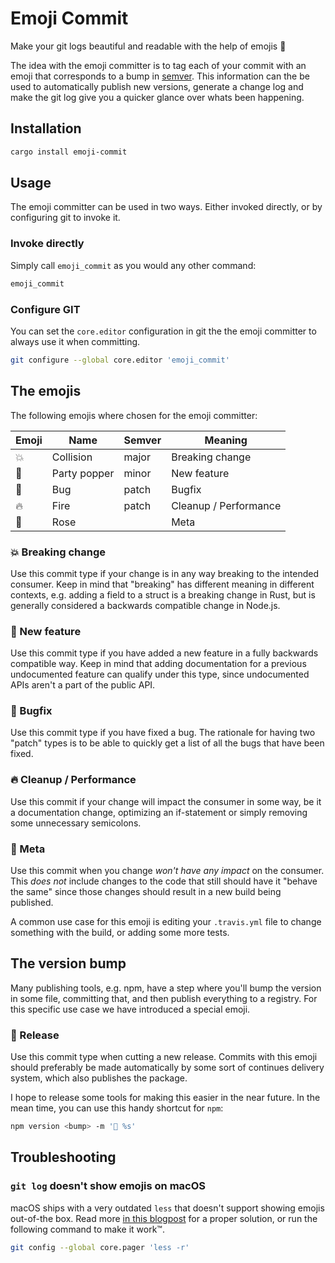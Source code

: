 # Emoji Commit

Make your git logs beautiful and readable with the help of emojis 🎉

The idea with the emoji committer is to tag each of your commit with an emoji that corresponds to a bump in [semver][1]. This information can the be used to automatically publish new versions, generate a change log and make the git log give you a quicker glance over whats been happening.

## Installation

```sh
cargo install emoji-commit
```

## Usage

The emoji committer can be used in two ways. Either invoked directly, or by configuring git to invoke it.

### Invoke directly

Simply call `emoji_commit` as you would any other command:

```sh
emoji_commit
```

### Configure GIT

You can set the `core.editor` configuration in git the the emoji committer to always use it when committing.

```sh
git configure --global core.editor 'emoji_commit'
```

## The emojis

The following emojis where chosen for the emoji committer:

|Emoji | Name         | Semver | Meaning               |
|------|--------------|--------|-----------------------|
|💥    | Collision    | major  | Breaking change       |
|🎉    | Party popper | minor  | New feature           |
|🐛    | Bug          | patch  | Bugfix                |
|🔥    | Fire         | patch  | Cleanup / Performance |
|🌹    | Rose         |        | Meta                  |

### 💥 Breaking change

Use this commit type if your change is in any way breaking to the intended consumer. Keep in mind that "breaking" has different meaning in different contexts, e.g. adding a field to a struct is a breaking change in Rust, but is generally considered a backwards compatible change in Node.js.

### 🎉 New feature

Use this commit type if you have added a new feature in a fully backwards compatible way. Keep in mind that adding documentation for a previous undocumented feature can qualify under this type, since undocumented APIs aren't a part of the public API.

### 🐛 Bugfix

Use this commit type if you have fixed a bug. The rationale for having two "patch" types is to be able to quickly get a list of all the bugs that have been fixed.

### 🔥 Cleanup / Performance

Use this commit if your change will impact the consumer in some way, be it a documentation change, optimizing an if-statement or simply removing some unnecessary semicolons.

### 🌹 Meta

Use this commit when you change _won't have any impact_ on the consumer. This _does not_ include changes to the code that still should have it "behave the same" since those changes should result in a new build being published.

A common use case for this emoji is editing your `.travis.yml` file to change something with the build, or adding some more tests.

## The version bump

Many publishing tools, e.g. npm, have a step where you'll bump the version in some file, committing that, and then publish everything to a registry. For this specific use case we have introduced a special emoji.

### 🚢 Release

Use this commit type when cutting a new release. Commits with this emoji should preferably be made automatically by some sort of continues delivery system, which also publishes the package.

I hope to release some tools for making this easier in the near future. In the mean time, you can use this handy shortcut for `npm`:

```sh
npm version <bump> -m '🚢 %s'
```

## Troubleshooting

### `git log` doesn't show emojis on macOS

macOS ships with a very outdated `less` that doesn't support showing emojis out-of-the box. Read more [in this blogpost][2] for a proper solution, or run the following command to make it work™.

```sh
git config --global core.pager 'less -r'
```

[1]: http://semver.org
[2]: http://www.recursion.org/2016/6/19/displaying-emoji-in-git-log
